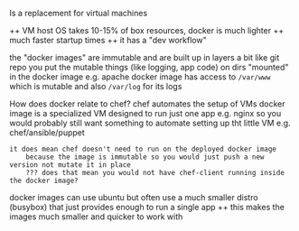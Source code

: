 
Is a replacement for virtual machines

++ VM host OS takes 10-15% of box resources, docker is much lighter
++ much faster startup times
++ it has a "dev workflow"

the "docker images" are immutable and are built up in layers a bit like git repo
you put the mutable things (like logging, app code) on dirs "mounted" in the docker image
    e.g. apache docker image has access to `/var/www` which is mutable and also `/var/log` for its logs

How does docker relate to chef?
    chef automates the setup of VMs
    docker image is a specialized VM designed to run just one app e.g. nginx
    so you would probably still want something to automate setting up tht little VM e.g. chef/ansible/puppet

    it does mean chef doesn't need to run on the deployed docker image
        because the image is immutable so you would just push a new version not mutate it in place
        ??? does that mean you would not have chef-client running inside the docker image?

docker images can use ubuntu but often use a much smaller distro (busybox) that just provides enough to run a single app
    ++ this makes the images much smaller and quicker to work with
